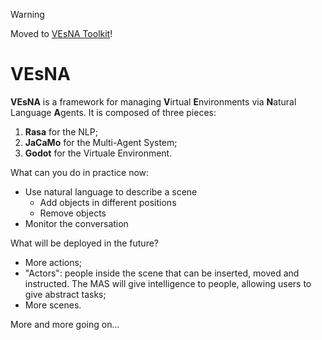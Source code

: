 > [!WARNING]
> Moved to [VEsNA Toolkit](https://github.com/VEsNA-ToolKit)!

# VEsNA

**VEsNA** is a framework for managing **V**irtual **E**nvironments via **N**atural Language **A**gents. It is composed of three pieces:

1. **Rasa** for the NLP;
2. **JaCaMo** for the Multi-Agent System;
3. **Godot** for the Virtuale Environment.

What can you do in practice now:

- Use natural language to describe a scene
  - Add objects in different positions
  - Remove objects
- Monitor the conversation

What will be deployed in the future?

- More actions;
- "Actors": people inside the scene that can be inserted, moved and instructed. The MAS will give intelligence to people, allowing users to give abstract tasks;
- More scenes.

More and more going on...
